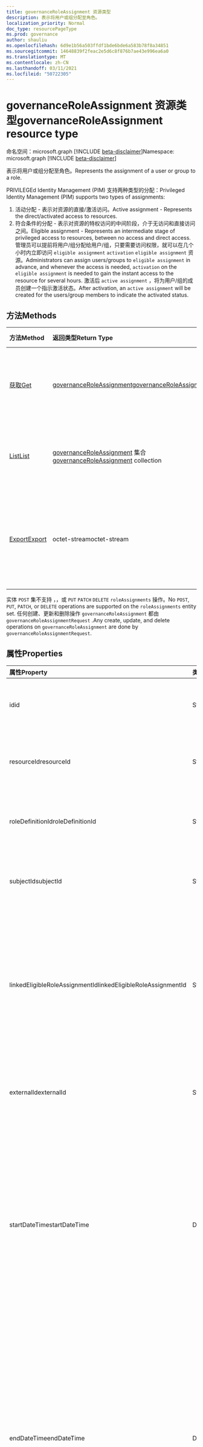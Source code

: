 ```yaml
---
title: governanceRoleAssignment 资源类型
description: 表示将用户或组分配至角色。
localization_priority: Normal
doc_type: resourcePageType
ms.prod: governance
author: shauliu
ms.openlocfilehash: 6d9e1b56a503ffdf1bde6bde6a583b78f8a34851
ms.sourcegitcommit: 14648839f2feac2e5d6c8f876b7ae43e996ea6a0
ms.translationtype: MT
ms.contentlocale: zh-CN
ms.lasthandoff: 03/11/2021
ms.locfileid: "50722305"
---
```

# <a name="governanceroleassignment-resource-type"></a><span data-ttu-id="37c00-103">governanceRoleAssignment 资源类型</span><span class="sxs-lookup"><span data-stu-id="37c00-103">governanceRoleAssignment resource type</span></span>

<span data-ttu-id="37c00-104">命名空间：microsoft.graph [!INCLUDE [beta-disclaimer](../../includes/beta-disclaimer.md)]</span><span class="sxs-lookup"><span data-stu-id="37c00-104">Namespace: microsoft.graph [!INCLUDE [beta-disclaimer](../../includes/beta-disclaimer.md)]</span></span>

<span data-ttu-id="37c00-105">表示将用户或组分配至角色。</span><span class="sxs-lookup"><span data-stu-id="37c00-105">Represents the assignment of a user or group to a role.</span></span>

<span data-ttu-id="37c00-106">PRIVILEGEd Identity Management (PIM) 支持两种类型的分配：</span><span class="sxs-lookup"><span data-stu-id="37c00-106">Privileged Identity Management (PIM) supports two types of assignments:</span></span>

1. <span data-ttu-id="37c00-107">活动分配 - 表示对资源的直接/激活访问。</span><span class="sxs-lookup"><span data-stu-id="37c00-107">Active assignment - Represents the direct/activated access to resources.</span></span>
2. <span data-ttu-id="37c00-108">符合条件的分配 - 表示对资源的特权访问的中间阶段，介于无访问和直接访问之间。</span><span class="sxs-lookup"><span data-stu-id="37c00-108">Eligible assignment - Represents an intermediate stage of privileged access to resources, between no access and direct access.</span></span> <span data-ttu-id="37c00-109">管理员可以提前将用户/组分配给用户/组，只要需要访问权限，就可以在几个小时内立即访问 `eligible assignment` `activation` `eligible assignment` 资源。</span><span class="sxs-lookup"><span data-stu-id="37c00-109">Administrators can assign users/groups to `eligible assignment` in advance, and whenever the access is needed, `activation` on the `eligible assignment` is needed to gain the instant access to the resource for several hours.</span></span> <span data-ttu-id="37c00-110">激活后 `active assignment` ，将为用户/组的成员创建一个指示激活状态。</span><span class="sxs-lookup"><span data-stu-id="37c00-110">After activation, an `active assignment` will be created for the users/group members to indicate the activated status.</span></span>

## <a name="methods"></a><span data-ttu-id="37c00-111">方法</span><span class="sxs-lookup"><span data-stu-id="37c00-111">Methods</span></span>

| <span data-ttu-id="37c00-112">方法</span><span class="sxs-lookup"><span data-stu-id="37c00-112">Method</span></span>          | <span data-ttu-id="37c00-113">返回类型</span><span class="sxs-lookup"><span data-stu-id="37c00-113">Return Type</span></span> |<span data-ttu-id="37c00-114">说明</span><span class="sxs-lookup"><span data-stu-id="37c00-114">Description</span></span>|
|:------------|:--------|:--------|
|[<span data-ttu-id="37c00-115">获取</span><span class="sxs-lookup"><span data-stu-id="37c00-115">Get</span></span>](../api/governanceroleassignment-get.md) |  [<span data-ttu-id="37c00-116">governanceRoleAssignment</span><span class="sxs-lookup"><span data-stu-id="37c00-116">governanceRoleAssignment</span></span>](../resources/governanceroleassignment.md) |<span data-ttu-id="37c00-117">读取实体的属性角色分配关系。</span><span class="sxs-lookup"><span data-stu-id="37c00-117">Read properties and relationships of a role assignment entity.</span></span>|
|[<span data-ttu-id="37c00-118">List</span><span class="sxs-lookup"><span data-stu-id="37c00-118">List</span></span>](../api/governanceroleassignment-list.md) | <span data-ttu-id="37c00-119">[governanceRoleAssignment](../resources/governanceroleassignment.md) 集合</span><span class="sxs-lookup"><span data-stu-id="37c00-119">[governanceRoleAssignment](../resources/governanceroleassignment.md) collection</span></span>|<span data-ttu-id="37c00-120">列出资源上的角色分配集合。</span><span class="sxs-lookup"><span data-stu-id="37c00-120">List a collection of role assignments on a resource.</span></span> |
|[<span data-ttu-id="37c00-121">Export</span><span class="sxs-lookup"><span data-stu-id="37c00-121">Export</span></span>](../api/governanceroleassignment-export.md) | <span data-ttu-id="37c00-122">octet-stream</span><span class="sxs-lookup"><span data-stu-id="37c00-122">octet-stream</span></span> |<span data-ttu-id="37c00-123">下载资源上的角色分配集合并另存为 `.csv` 文件。</span><span class="sxs-lookup"><span data-stu-id="37c00-123">Download a collection of role assignments on a resource and save as a `.csv` file.</span></span>|

<span data-ttu-id="37c00-124">实体 `POST` 集不支持 ，，或 `PUT` `PATCH` `DELETE` `roleAssignments` 操作。</span><span class="sxs-lookup"><span data-stu-id="37c00-124">No `POST`, `PUT`, `PATCH`, or `DELETE` operations are supported on the `roleAssignments` entity set.</span></span> <span data-ttu-id="37c00-125">任何创建、更新和删除操作 `governanceRoleAssignment` 都由 `governanceRoleAssignmentRequest` .</span><span class="sxs-lookup"><span data-stu-id="37c00-125">Any create, update, and delete operations on `governanceRoleAssignment` are done by `governanceRoleAssignmentRequest`.</span></span>

## <a name="properties"></a><span data-ttu-id="37c00-126">属性</span><span class="sxs-lookup"><span data-stu-id="37c00-126">Properties</span></span>
| <span data-ttu-id="37c00-127">属性</span><span class="sxs-lookup"><span data-stu-id="37c00-127">Property</span></span>  | <span data-ttu-id="37c00-128">类型</span><span class="sxs-lookup"><span data-stu-id="37c00-128">Type</span></span>      |<span data-ttu-id="37c00-129">说明</span><span class="sxs-lookup"><span data-stu-id="37c00-129">Description</span></span>|
|:----------|:----------|:----------|
|<span data-ttu-id="37c00-130">id</span><span class="sxs-lookup"><span data-stu-id="37c00-130">id</span></span>         |<span data-ttu-id="37c00-131">String</span><span class="sxs-lookup"><span data-stu-id="37c00-131">String</span></span>     |<span data-ttu-id="37c00-132">id of the 角色分配.</span><span class="sxs-lookup"><span data-stu-id="37c00-132">The ID of the role assignment.</span></span> <span data-ttu-id="37c00-133">它采用 GUID 格式。</span><span class="sxs-lookup"><span data-stu-id="37c00-133">It is in GUID format.</span></span>|
|<span data-ttu-id="37c00-134">resourceId</span><span class="sxs-lookup"><span data-stu-id="37c00-134">resourceId</span></span> |<span data-ttu-id="37c00-135">String</span><span class="sxs-lookup"><span data-stu-id="37c00-135">String</span></span>     |<span data-ttu-id="37c00-136">必填。</span><span class="sxs-lookup"><span data-stu-id="37c00-136">Required.</span></span> <span data-ttu-id="37c00-137">与其关联的角色分配的 ID。</span><span class="sxs-lookup"><span data-stu-id="37c00-137">The ID of the resource which the role assignment is associated with.</span></span> |
|<span data-ttu-id="37c00-138">roleDefinitionId</span><span class="sxs-lookup"><span data-stu-id="37c00-138">roleDefinitionId</span></span>|<span data-ttu-id="37c00-139">String</span><span class="sxs-lookup"><span data-stu-id="37c00-139">String</span></span>|<span data-ttu-id="37c00-140">必填。</span><span class="sxs-lookup"><span data-stu-id="37c00-140">Required.</span></span> <span data-ttu-id="37c00-141">角色定义与角色分配的 ID。</span><span class="sxs-lookup"><span data-stu-id="37c00-141">The ID of the role definition which the role assignment is associated with.</span></span> |
|<span data-ttu-id="37c00-142">subjectId</span><span class="sxs-lookup"><span data-stu-id="37c00-142">subjectId</span></span>|<span data-ttu-id="37c00-143">String</span><span class="sxs-lookup"><span data-stu-id="37c00-143">String</span></span>       |<span data-ttu-id="37c00-144">必填。</span><span class="sxs-lookup"><span data-stu-id="37c00-144">Required.</span></span> <span data-ttu-id="37c00-145">与其关联的角色分配的 ID。</span><span class="sxs-lookup"><span data-stu-id="37c00-145">The ID of the subject which the role assignment is associated with.</span></span> |
|<span data-ttu-id="37c00-146">linkedEligibleRoleAssignmentId</span><span class="sxs-lookup"><span data-stu-id="37c00-146">linkedEligibleRoleAssignmentId</span></span>|<span data-ttu-id="37c00-147">String</span><span class="sxs-lookup"><span data-stu-id="37c00-147">String</span></span>|<span data-ttu-id="37c00-148">如果这是由于激活 `active assignment` 而创建的，则它表示该 `eligible assignment` `eligible assignment` ID;否则，值为 `null` 。</span><span class="sxs-lookup"><span data-stu-id="37c00-148">If this is an `active assignment` and created due to activation on an `eligible assignment`, it represents the ID of that `eligible assignment`; Otherwise, the value is `null`.</span></span> |
|<span data-ttu-id="37c00-149">externalId</span><span class="sxs-lookup"><span data-stu-id="37c00-149">externalId</span></span>   |<span data-ttu-id="37c00-150">String</span><span class="sxs-lookup"><span data-stu-id="37c00-150">String</span></span>     |<span data-ttu-id="37c00-151">用于标识提供程序中的外部角色分配 ID。</span><span class="sxs-lookup"><span data-stu-id="37c00-151">The external ID the resource that is used to identify the role assignment in the provider.</span></span>|
|<span data-ttu-id="37c00-152">startDateTime</span><span class="sxs-lookup"><span data-stu-id="37c00-152">startDateTime</span></span>|<span data-ttu-id="37c00-153">DateTimeOffset</span><span class="sxs-lookup"><span data-stu-id="37c00-153">DateTimeOffset</span></span>|<span data-ttu-id="37c00-154">开始时间的角色分配。</span><span class="sxs-lookup"><span data-stu-id="37c00-154">The start time of the role assignment.</span></span> <span data-ttu-id="37c00-155">时间戳类型表示采用 ISO 8601 格式的日期和时间信息，始终采用 UTC 时区。</span><span class="sxs-lookup"><span data-stu-id="37c00-155">The Timestamp type represents date and time information using ISO 8601 format and is always in UTC time.</span></span> <span data-ttu-id="37c00-156">例如，2014 年 1 月 1 日午夜 UTC 为 `2014-01-01T00:00:00Z`</span><span class="sxs-lookup"><span data-stu-id="37c00-156">For example, midnight UTC on Jan 1, 2014 is `2014-01-01T00:00:00Z`</span></span>|
|<span data-ttu-id="37c00-157">endDateTime</span><span class="sxs-lookup"><span data-stu-id="37c00-157">endDateTime</span></span>|<span data-ttu-id="37c00-158">DateTimeOffset</span><span class="sxs-lookup"><span data-stu-id="37c00-158">DateTimeOffset</span></span>|<span data-ttu-id="37c00-159">对于非永久角色分配，此时角色分配过期。</span><span class="sxs-lookup"><span data-stu-id="37c00-159">For a non-permanent role assignment, this is the time when the role assignment will be expired.</span></span> <span data-ttu-id="37c00-160">时间戳类型表示采用 ISO 8601 格式的日期和时间信息，始终采用 UTC 时区。</span><span class="sxs-lookup"><span data-stu-id="37c00-160">The Timestamp type represents date and time information using ISO 8601 format and is always in UTC time.</span></span> <span data-ttu-id="37c00-161">例如，2014 年 1 月 1 日午夜 UTC 为 `2014-01-01T00:00:00Z`</span><span class="sxs-lookup"><span data-stu-id="37c00-161">For example, midnight UTC on Jan 1, 2014 is `2014-01-01T00:00:00Z`</span></span>|
|<span data-ttu-id="37c00-162">assignmentState</span><span class="sxs-lookup"><span data-stu-id="37c00-162">assignmentState</span></span>|<span data-ttu-id="37c00-163">String</span><span class="sxs-lookup"><span data-stu-id="37c00-163">String</span></span>  |<span data-ttu-id="37c00-164">工作分配的状态。</span><span class="sxs-lookup"><span data-stu-id="37c00-164">The state of the assignment.</span></span> <span data-ttu-id="37c00-165">值可以是</span><span class="sxs-lookup"><span data-stu-id="37c00-165">The value can be</span></span> <ul><li> <span data-ttu-id="37c00-166">`Eligible` 对于符合条件的分配</span><span class="sxs-lookup"><span data-stu-id="37c00-166">`Eligible` for eligible assignment</span></span></li><li> <span data-ttu-id="37c00-167">`Active` - 如果由管理员直接分配，或由用户在符合条件的分配 `Active` 上激活。</span><span class="sxs-lookup"><span data-stu-id="37c00-167">`Active` - if it is directly assigned `Active` by administrators, or activated on an eligible assignment by the users.</span></span></li></ul>|
|<span data-ttu-id="37c00-168">memberType</span><span class="sxs-lookup"><span data-stu-id="37c00-168">memberType</span></span>|<span data-ttu-id="37c00-169">String</span><span class="sxs-lookup"><span data-stu-id="37c00-169">String</span></span>      |<span data-ttu-id="37c00-170">成员的类型。</span><span class="sxs-lookup"><span data-stu-id="37c00-170">The type of member.</span></span> <span data-ttu-id="37c00-171">值可以是：</span><span class="sxs-lookup"><span data-stu-id="37c00-171">The value can be:</span></span> <ul><li><span data-ttu-id="37c00-172">`Inherited` - 角色分配父资源作用域继承的资源</span><span class="sxs-lookup"><span data-stu-id="37c00-172">`Inherited` - the role assignment is inherited from a parent resource scope</span></span></li><li><span data-ttu-id="37c00-173">`Group`- 角色分配继承，但来自组分配的成员身份</span><span class="sxs-lookup"><span data-stu-id="37c00-173">`Group`- the role assignment is not inherited, but comes from the membership of a group assignment</span></span></li><li><span data-ttu-id="37c00-174">`User` - 角色分配既不继承也不从组分配继承。</span><span class="sxs-lookup"><span data-stu-id="37c00-174">`User` - the role assignment is neither inherited nor from a group assignment.</span></span></li></ul>|


## <a name="relationships"></a><span data-ttu-id="37c00-175">关系</span><span class="sxs-lookup"><span data-stu-id="37c00-175">Relationships</span></span>
| <span data-ttu-id="37c00-176">关系</span><span class="sxs-lookup"><span data-stu-id="37c00-176">Relationship</span></span> | <span data-ttu-id="37c00-177">类型</span><span class="sxs-lookup"><span data-stu-id="37c00-177">Type</span></span>   |<span data-ttu-id="37c00-178">说明</span><span class="sxs-lookup"><span data-stu-id="37c00-178">Description</span></span>|
|:---------------|:--------|:----------|
|<span data-ttu-id="37c00-179">资源</span><span class="sxs-lookup"><span data-stu-id="37c00-179">resource</span></span>|[<span data-ttu-id="37c00-180">governanceResource</span><span class="sxs-lookup"><span data-stu-id="37c00-180">governanceResource</span></span>](../resources/governanceresource.md)|<span data-ttu-id="37c00-181">只读。</span><span class="sxs-lookup"><span data-stu-id="37c00-181">Read-only.</span></span> <span data-ttu-id="37c00-182">与项目关联的角色分配。</span><span class="sxs-lookup"><span data-stu-id="37c00-182">The resource associated with the role assignment.</span></span> |
|<span data-ttu-id="37c00-183">roleDefinition</span><span class="sxs-lookup"><span data-stu-id="37c00-183">roleDefinition</span></span>|[<span data-ttu-id="37c00-184">governanceRoleDefinition</span><span class="sxs-lookup"><span data-stu-id="37c00-184">governanceRoleDefinition</span></span>](../resources/governanceroledefinition.md)|<span data-ttu-id="37c00-185">只读。</span><span class="sxs-lookup"><span data-stu-id="37c00-185">Read-only.</span></span> <span data-ttu-id="37c00-186">与角色关联的角色角色分配。</span><span class="sxs-lookup"><span data-stu-id="37c00-186">The role definition associated with the role assignment.</span></span> |
|<span data-ttu-id="37c00-187">subject</span><span class="sxs-lookup"><span data-stu-id="37c00-187">subject</span></span>|[<span data-ttu-id="37c00-188">governanceSubject</span><span class="sxs-lookup"><span data-stu-id="37c00-188">governanceSubject</span></span>](../resources/governancesubject.md)|<span data-ttu-id="37c00-189">只读。</span><span class="sxs-lookup"><span data-stu-id="37c00-189">Read-only.</span></span> <span data-ttu-id="37c00-190">与主题关联的角色分配。</span><span class="sxs-lookup"><span data-stu-id="37c00-190">The subject associated with the role assignment.</span></span> |
|<span data-ttu-id="37c00-191">linkedEligibleRoleAssignment</span><span class="sxs-lookup"><span data-stu-id="37c00-191">linkedEligibleRoleAssignment</span></span>|[<span data-ttu-id="37c00-192">governanceRoleAssignment</span><span class="sxs-lookup"><span data-stu-id="37c00-192">governanceRoleAssignment</span></span>](../resources/governanceroleassignment.md)|<span data-ttu-id="37c00-193">只读。</span><span class="sxs-lookup"><span data-stu-id="37c00-193">Read-only.</span></span> <span data-ttu-id="37c00-194">如果这是一 `active assignment` 个由于激活而创建的， `eligible assignment` 则它表示该对象 `eligible assignment` ;否则，值为 `null` 。</span><span class="sxs-lookup"><span data-stu-id="37c00-194">If this is an `active assignment` and created due to activation on an `eligible assignment`, it represents the object of that `eligible assignment`; Otherwise, the value is `null`.</span></span> |

## <a name="json-representation"></a><span data-ttu-id="37c00-195">JSON 表示形式</span><span class="sxs-lookup"><span data-stu-id="37c00-195">JSON representation</span></span>

<span data-ttu-id="37c00-196">下面是资源的 JSON 表示形式。</span><span class="sxs-lookup"><span data-stu-id="37c00-196">Here is a JSON representation of the resource.</span></span>


<!-- {
  "blockType": "resource",
  "keyProperty": "id",
  "optionalProperties": [

  ],
  "@odata.type": "microsoft.graph.governanceRoleAssignment"
}-->

```json
{
  "id": "String (identifier)",
  "resourceId": "String",
  "roleDefinitionId": "String",
  "subjectId": "String",
  "linkedEligibleRoleAssignmentId": "String",
  "externalId": "String",
  "startDateTime": "String (timestamp)",
  "endDateTime": "String (timestamp)",
  "assignmentState": "String",
  "memberType": "String",
}

```

<!-- uuid: 8fcb5dbc-d5aa-4681-8e31-b001d5168d79
2015-10-25 14:57:30 UTC -->
<!--
{
  "type": "#page.annotation",
  "description": "governanceRoleAssignment",
  "keywords": "",
  "section": "documentation",
  "tocPath": "",
  "suppressions": []
}
-->


